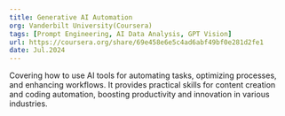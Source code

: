 ```yaml
---
title: Generative AI Automation
org: Vanderbilt University(Coursera)
tags: [Prompt Engineering, AI Data Analysis, GPT Vision]
url: https://coursera.org/share/69e458e6e5c4ad6abf49bf0e281d2fe1
date: Jul.2024
---
```


Covering how to use AI tools for automating tasks, optimizing processes, and enhancing workflows. It provides practical skills for content creation and coding automation, boosting productivity and innovation in various industries.
